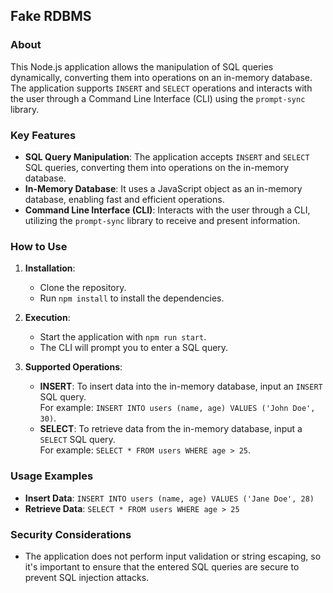 ## Fake RDBMS

### About

This Node.js application allows the manipulation of SQL queries dynamically, converting them into operations on an in-memory database. The application supports `INSERT` and `SELECT` operations and interacts with the user through a Command Line Interface (CLI) using the `prompt-sync` library.

### Key Features

- **SQL Query Manipulation**: The application accepts `INSERT` and `SELECT` SQL queries, converting them into operations on the in-memory database.
- **In-Memory Database**: It uses a JavaScript object as an in-memory database, enabling fast and efficient operations.
- **Command Line Interface (CLI)**: Interacts with the user through a CLI, utilizing the `prompt-sync` library to receive and present information.

### How to Use

1. **Installation**:
   - Clone the repository.
   - Run `npm install` to install the dependencies.

2. **Execution**:
   - Start the application with `npm run start`.
   - The CLI will prompt you to enter a SQL query.

3. **Supported Operations**:
   - **INSERT**: To insert data into the in-memory database, input an `INSERT` SQL query. 
  <br /> For example: `INSERT INTO users (name, age) VALUES ('John Doe', 30)`.
   - **SELECT**: To retrieve data from the in-memory database, input a `SELECT` SQL query. 
  <br /> For example: `SELECT * FROM users WHERE age > 25`.

### Usage Examples

- **Insert Data**:
`INSERT INTO users (name, age) VALUES ('Jane Doe', 28)`
- **Retrieve Data**:
`SELECT * FROM users WHERE age > 25`

### Security Considerations

- The application does not perform input validation or string escaping, so it's important to ensure that the entered SQL queries are secure to prevent SQL injection attacks.
